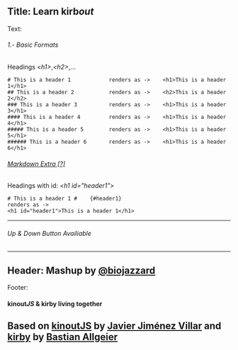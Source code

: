 Title: Learn kirb*out*
----
Text:
###### 1.- Basic Formats
Headings *&lt;h1&gt;*,*&lt;h2&gt;*,...
```
# This is a header 1            renders as ->    <h1>This is a header 1</h1>
## This is a header 2           renders as ->    <h2>This is a header 2</h2>
### This is a header 3          renders as ->    <h1>This is a header 3</h1>
#### This is a header 4         renders as ->    <h1>This is a header 4</h1>
##### This is a header 5        renders as ->    <h1>This is a header 5</h1>
###### This is a header 6       renders as ->    <h1>This is a header 6</h1>
```
###### [Markdown *Extra* [?]](http://michelf.ca/projects/php-markdown/extra/)
Headings with id: *&lt;h1 id="header1"&gt;*
```
# This is a header 1 #    {#header1}
renders as ->
<h1 id="header1">This is a header 1</h1>
```
* * *
###### *Up* & *Down* Button Availiable
----
Header:
Mashup by [@biojazzard](https://github.com/biojazzard)
----
Footer:
#### kinout*JS* & kirby living together
Based on [kinoutJS](https://github.com/soyjavi/Kinout) by [Javier Jiménez Villar](https://github.com/soyjavi) and [kirby](https://github.com/bastianallgeier/kirbycms) by [Bastian Allgeier](https://github.com/bastianallgeier)
----
